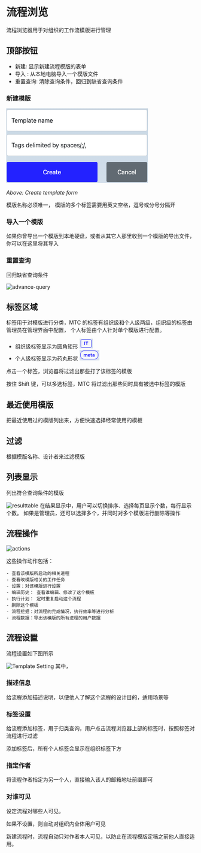 # 流程浏览

流程浏览器用于对组织的工作流模版进行管理

## 顶部按钮

- 新建: 显示新建流程模版的表单
- 导入 : 从本地电脑导入一个模版文件
- 重置查询: 清除查询条件，回归到缺省查询条件

### 新建模版

![Create template form](../img/template_create_form.png)

_Above: Create template form_

模版名称必须唯一， 模版的多个标签需要用英文空格，逗号或分号分隔开

### 导入一个模版

如果你曾导出一个模版到本地硬盘，或者从其它人那里收到一个模版的导出文件，你可以在这里将其导入

### 重置查询

回归缺省查询条件

![advance-query](https://cdn.jsdelivr.net/gh/cnshsliu/static.xhw.mtc/img/doc/template_advance_query.zh_CN.png)

## 标签区域

标签用于对模版进行分类，MTC 的标签有组织级和个人级两级，组织级的标签由管理员在管理界面中配置， 个人标签由个人针对单个模版进行配置。

- 组织级标签显示为圆角矩形 ![orgtags](../img/template_tag_orglevel.png)
- 个人级标签显示为药丸形状 ![personaltags](../img/template_tag_personal.png)

点击一个标签，浏览器将过滤出那些打了该标签的模版

按住 Shift 键，可以多选标签，MTC 将过滤出那些同时具有被选中标签的模版

## 最近使用模版

把最近使用过的模版列出来，方便快速选择经常使用的模板

## 过滤

根据模版名称、设计者来过滤模版

## 列表显示

列出符合查询条件的模版

![resulttable](https://cdn.jsdelivr.net/gh/cnshsliu/static.xhw.mtc/img/doc/tempplate_result_table.zh_CN.png)
在结果显示中，用户可以切换排序、选择每页显示个数，每行显示个数。
如果是管理员，还可以选择多个，并同时对多个模版进行删除等操作

## 流程操作

![actions](https://cdn.jsdelivr.net/gh/cnshsliu/static.xhw.mtc/img/doc/template_explorer_actions.zh_CN.png)

这些操作动作包括：

    - 查看该模版所启动的相关进程
    - 查看改模版相关的工作任务
    - 设置：对该模版进行设置
    - 编辑历史： 查看谁编辑、修改了这个模板
    - 执行计划： 定时重复启动这个流程
    - 删除这个模板
    - 流程挖掘：对流程的完成情况，执行效率等进行分析
    - 流程数据：导出该模版的所有进程的用户数据

## 流程设置

流程设置如下图所示

![Template Setting](https://cdn.jsdelivr.net/gh/cnshsliu/static.xhw.mtc/img/doc/template_setting.zh-CN.png)
其中，

### 描述信息

给流程添加描述说明，以便他人了解这个流程的设计目的，适用场景等

### 标签设置

给流程添加标签，用于归类查询，用户点击流程浏览器上部的标签时，按照标签对流程进行过滤

添加标签后，所有个人标签会显示在组织标签下方

### 指定作者

将流程作者指定为另一个人，直接输入该人的邮箱地址前缀即可

### 对谁可见

设定流程对哪些人可见。

如果不设置，则自动对组织内全体用户可见

新建流程时，流程自动只对作者本人可见，以防止在流程模版定稿之前他人直接适用。
